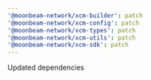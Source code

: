 ```yaml
---
'@moonbeam-network/xcm-builder': patch
'@moonbeam-network/xcm-config': patch
'@moonbeam-network/xcm-types': patch
'@moonbeam-network/xcm-utils': patch
'@moonbeam-network/xcm-sdk': patch
---
```


Updated dependencies
